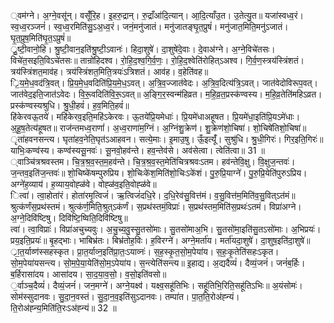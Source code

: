 

  
्वम॑ग्ने। अ॒ग्ने॒वसू॑न्। वसूँ॑रि॒ह। इ॒हरु॒द्रान्। रु॒द्राँआ॑दि॒त्यान्। आ॒दि॒त्याँउ॒त। उ॒तेत्यु॒त॥ यजा॑स्वध्व॒रं। स्व॒ध्व॒रञ्जनं॑। स्व॒ध्व॒रमिति॑सु॒ऽअ॒ध्व॒रं। जनं॒मनु॑जातं। मनु॑जातङ्घृ॒त॒प्रुषं॑। मनु॑जात॒मिति॒मनु॑ऽजातं। घृ॒त॒प्रुष॒मिति॑घृ॒त॒ऽप्रुषं॑॥  
्रु॒ष्टी॒वानो॒हि। श्रु॒ष्टी॒वान॒इति॑श्रु॒ष्टी॒ऽवानः॑। हिदा॒शुषे॑। दा॒शुषे॑दे॒वाः। दे॒वाअ॑ग्ने। अ॒ग्ने॒विचे॑तसः। विचे॑त॒सइति॒विऽचे॑तसः॥ तान्रो॑हिदश्व। रो॒हि॒द॒श्व॒गि॒र्व॒णः॒। रो॒हि॒द॒श्वेति॑रोहित्ऽअश्व। गि॒र्व॒ण॒स्त्रय॑स्त्रिंशतं। त्रय॑स्त्रिंशत॒माव॑ह। त्रय॑स्त्रिंशत॒मिति॒त्रयः॑ऽत्रिशतं। आव॑ह। व॒हेति॑वह॥  
्रि॒य॒मे॒ध॒वद॑त्रि॒वत्। प्रि॒य॒मे॒ध॒वदिति॑प्रि॒य॒मे॒ध॒ऽवत्। अ॒त्रि॒व॒ज्जात॑वेदः। अ॒त्रि॒व॒दित्य॑त्रि॒ऽवत्। जात॑वेदोविरूप॒वत्। जात॑वेद॒इति॒जात॑ऽवेदः। वि॒रू॒॒वदिति॑वि॒रू॒॒ऽवत्॥ अ॒ङ्गि॒र॒स्वन्म॑हिव्रत। म॒हि॒व्र॒त॒प्रस्क॑ण्वस्य। म॒हि॒व्र॒तेति॑महिऽव्रत। प्रस्क॑ण्वस्यश्रुधि। श्रु॒धी॒हवं॑। ह॒व॒मिति॒हवं॑॥  
हि॑केरवऊ॒तये॑। महि॑केरव॒इति॒महि॑ऽकेरवः। ऊ॒तये॑प्रि॒यमेधाः॑। प्रि॒यमे॑धाअहूषत। प्रि॒यमे॑धा॒इति॑प्रि॒यऽमे॑धाः। अ॒हू॒ष॒तेत्य॑हूषत॥ राज॑न्तमध्व॒राणां॑। अ॒ध्व॒राणा॑म॒ग्निं। अ॒ग्निंशु॒क्रेण॑। शु॒क्रेण॑शो॒चिषा॑। शो॒चिषे॑तिशो॒चिषा॑॥  
ृता॑हवनसन्त्य। घृता॑हव॒नेति॒घृत॑ऽआहवन। सत्ये॒माः। इ॒माउ॒षु। ऊँ॒इत्यूँ॑। सुश्रु॑धि। श्रु॒धी॒गिरः॑। गिर॒इति॒गिरः॑॥ याभिः॒कण्व॑स्य। कण्व॑स्यसू॒नवः॑। सू॒नवो॒हव॑न्ते। हव॒न्तेव॑से। अव॑सेत्वा। त्वेति॑त्वा॥ 31 ॥  
्वाञ्चि॑त्रश्रवस्तम। चि॒त्र॒श्र॒व॒स्त॒म॒हव॑न्ते। चि॒त्र॒श्र॒व॒स्त॒मेति॑चित्रश्रवःऽतम। हव॑न्तेवि॒क्षु। वि॒क्षुज॒न्तवः॑। ज॒न्तव॒इति॑ज॒न्तवः॑॥ शो॒चिष्के॑षम्पुरुप्रिय। शो॒चिःके॑श॒मिति॑शो॒चिःऽके॑शं। पु॒रु॒प्रि॒याग्ने॑। पु॒रु॒प्रि॒येति॑पुरुऽप्रिय। अग्ने॑ह॒व्याय॑। ह॒व्याय॒वोह्ळ॑वे। वोह्ळ॑व॒इति॒वोह्ळ॑वे॥  
ित्वा॑। त्वा॒होता॑रं। होता॑रमृ॒त्विजं॑। ऋ॒त्विजं॑दधि॒रे। द॒धि॒रेव॑सु॒वित्त॑मं। व॒सु॒वित्त॑म॒मिति॑व॒सु॒वित्ऽत॑मं॥ श्रुत्क॑र्णंस॒प्रथ॑स्तमं। श्रुत्क॑र्ण॒मिति॒श्रुत्ऽक॑र्णं। स॒प्रथ॑स्तमं॒विप्राः॑। स॒प्रथ॑स्तम॒मिति॑स॒प्रथः॑ऽतमं। विप्रा॑अग्ने। अ॒ग्ने॒दिवि॑ष्टिषु। दिवि॑ष्टि॒ष्विति॒दिवि॑ष्टिषु॥  
त्वा॑। त्वा॒विप्राः॑। विप्रा॑अचुच्यवुः। अ॒चु॒च्य॒वु॒स्सु॒तसो॑माः। सु॒तसो॑माअ॒भि। सु॒तसो॑मा॒इति॑सु॒तऽसो॑माः। अ॒भिप्रयः॑। प्रय॒इति॒प्रयः॑॥ बृ॒हद्भाः। भाबिभ्र॑तः। बिभ्र॑तोह॒विः। ह॒विरग्ने॑। अग्ने॒मर्ता॑य। मर्ता॑यदा॒शुषे॑। दा॒शुष॒इति॑दा॒शुषे॑॥  
्रा॒त॒र्याव्ण॑स्सहस्कृत। प्रा॒त॒र्याव्न॒इति॑प्रा॒तः॒ऽयाव्नः॑। स॒ह॒स्कृ॒त॒सो॒म॒पेया॑य। स॒हः॒कृ॒तेति॑सहःऽकृत। सो॒म॒पेया॑यसन्त्य। सो॒म॒पे॒या॒येति॑सो॒म॒ऽपेया॑य। स॒न्त्येति॑सन्त्य॥ इ॒हाद्य। अ॒द्यदैव्यं॑। दैव्यं॒जनं॑। जनं॑ब॒र्हिः। ब॒र्हिरासा॑दय। आसा॑दय। सा॒द॒या॒व॒सो॒। व॒सो॒इति॑वसो॥  
॒र्वाञ्च॒दैव्यं॑। दैव्यं॒जनं॑। जन॒मग्ने॑। अग्ने॒यक्ष्व॑। यक्ष्व॒सहू॑तिभिः। सहू॑तिभि॒रिति॒सहू॑तिऽभिः॥ अ॒यंसोमः॑। सोम॑स्सुदानवः। सु॒दा॒न॒वस्तं। सु॒दा॒न॒व॒इति॑सुऽदानवः। तम्पा॑त। पा॒त॒ति॒रोअ॑ह्न्यं। ति॒रोअ॑ह्न्य॒मिति॑ति॒रःऽअ॑ह्न्यं॥ 32 ॥  
